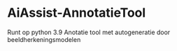 # AiAssist-AnnotatieTool
Runt op python 3.9
Anotatie tool met autogeneratie door beeldherkeningsmodelen
